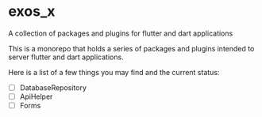# exos_x
A collection of packages and plugins for flutter and dart applications

This is a monorepo that holds a series of packages and plugins intended to server
flutter and dart applications.

Here is a list of a few things you may find and the current status:

 - [ ] DatabaseRepository
 - [ ] ApiHelper
 - [ ] Forms